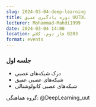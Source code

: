 ```yaml
---
slug: 2024-03-04-deep-learning
title: دوره یادگیری عمیق UUTDL
lecturer: Mohammad-Mahdi1999
date: 2024-03-04 14:00
location: فاز دوم، کلاس B203
format: events
---
```


### جلسه اول

- درک شبکه‌های عصبی
- شبکه‌های عصبی عمیق
- شبکه‌های عصبی کانولوشنالی

گروه هماهنگی: @DeepLearning_uut
